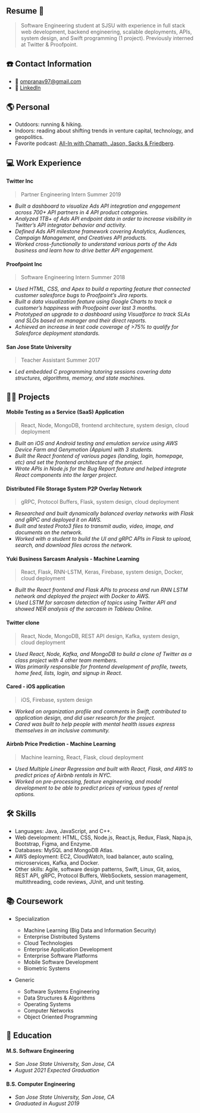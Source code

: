 ## Resume 👋
> Software Engineering student at SJSU with experience in full stack web development, backend engineering, scalable deployments, APIs, system design, and Swift programming (1 project).
> Previously interned at Twitter & Proofpoint.

## ☎️ Contact Information
- 📧 ompranav97@gmail.com
- 🔗 [LinkedIn](https://www.linkedin.com/in/pranavrpatil/)

## 🌎 Personal
- Outdoors: running & hiking.
- Indoors: reading about shifting trends in venture capital, technology, and geopolitics.
- Favorite podcast: [All-In with Chamath, Jason, Sacks & Friedberg](https://podcasts.apple.com/us/podcast/all-in-with-chamath-palihapitiya-jason-calacanis/id1502871393).

## 💻 Work Experience
#### **Twitter Inc** 
> Partner Engineering Intern Summer 2019
- *Built a dashboard to visualize Ads API integration and engagement across 700+ API partners in 4 API product categories.*
- *Analyzed 1TB+ of Ads API endpoint data in order to increase visibility in Twitter’s API integrator behavior and activity.*
- *Defined Ads API milestone framework covering Analytics, Audiences, Campaign Management, and Creatives API products.*
- *Worked cross-functionally to understand various parts of the Ads business and learn how to drive better API engagement.*

#### **Proofpoint Inc**
> Software Engineering Intern Summer 2018
- *Used HTML, CSS, and Apex to build a reporting feature that connected customer salesforce bugs to Proofpoint’s Jira reports.*
- *Built a data visualization feature using Google Charts to track a customer’s happiness with Proofpoint over last 3 months.*
- *Prototyped an upgrade to a dashboard using Visualforce to track SLAs and SLOs based on manager and their direct reports.*
- *Achieved an increase in test code coverage of >75% to qualify for Salesforce deployment standards.*

#### **San Jose State University**
> Teacher Assistant Summer 2017
- *Led embedded C programming tutoring sessions covering data structures, algorithms, memory, and state machines.*

## 👨‍💻 Projects
#### **Mobile Testing as a Service (SaaS) Application** 
> React, Node, MongoDB, frontend architecture, system design, cloud deployment
- *Built an iOS and Android testing and emulation service using AWS Device Farm and Genymotion (Appium) with 3 students.*
- *Built the React frontend of various pages (landing, login, homepage, etc) and set the frontend architecture of the project.*
- *Wrote APIs in Node.js for the Bug Report feature and helped integrate React components into the larger project.*

#### **Distributed File Storage System P2P Overlay Network** 
> gRPC, Protocol Buffers, Flask, system design, cloud deployment
- *Researched and built dynamically balanced overlay networks with Flask and gRPC and deployed it on AWS.*
- *Built and tested Proto3 files to transmit audio, video, image, and documents on the network.*
- *Worked with a student to build the UI and gRPC APIs in Flask to upload, search, and download files across the network.*

#### **Yuki Business Sarcasm Analysis - Machine Learning** 
> React, Flask, RNN-LSTM, Keras, Firebase, system design, Docker, cloud deployment
- *Built the React frontend and Flask APIs to process and run RNN LSTM network and deployed the project with Docker to AWS.*
- *Used LSTM for sarcasm detection of topics using Twitter API and showed NER analysis of the sarcasm in Tableau Online.*

#### **Twitter clone** 
> React, Node, MongoDB, REST API design, Kafka, system design, cloud deployment
- *Used React, Node, Kafka, and MongoDB to build a clone of Twitter as a class project with 4 other team members.*
- *Was primarily responsible for frontend development of profile, tweets, home feed, lists, login, and signup in React.*

#### **Cared - iOS application** 
> iOS, Firebase, system design
- *Worked on organization profile and comments in Swift, contributed to application design, and did user research for the project.*
- *Cared was built to help people with mental health issues express themselves in an inclusive community.*

#### **Airbnb Price Prediction - Machine Learning** 
> Machine learning, React, Flask, cloud deployment
- *Used Multiple Linear Regression and built with React, Flask, and AWS to predict prices of Airbnb rentals in NYC.*
- *Worked on pre-processing, feature engineering, and model development to be able to predict prices of various types of rental options.*

## 🛠 Skills 
- Languages: Java, JavaScript, and C++.
- Web development: HTML, CSS, Node.js, React.js, Redux, Flask, Napa.js, Bootstrap, Figma, and Enzyme.
- Databases: MySQL and MongoDB Atlas.
- AWS deployment: EC2, CloudWatch, load balancer, auto scaling, microservices, Kafka, and Docker.
- Other skills: Agile, software design patterns, Swift, Linux, Git, axios, REST API, gRPC, Protocol Buffers, WebSockets, session management, multithreading, code reviews, JUnit, and unit testing.

## 📚 Coursework
- Specialization
  - Machine Learning (Big Data and Information Security)
  - Enterprise Distributed Systems
  - Cloud Technologies
  - Enterprise Application Development
  - Enterprise Software Platforms
  - Mobile Software Development
  - Biometric Systems

- Generic
  - Software Systems Engineering
  - Data Structures & Algorithms
  - Operating Systems
  - Computer Networks
  - Object Oriented Programming

## 🏫 Education
#### **M.S. Software Engineering**
- *San Jose State University, San Jose, CA*
- *August 2021 Expected Graduation*

#### **B.S. Computer Engineering**
- *San Jose State University, San Jose, CA*
- *Graduated in August 2019*


<!--
**pranavpatilsce/pranavpatilsce** is a ✨ _special_ ✨ repository because its `README.md` (this file) appears on your GitHub profile.

Here are some ideas to get you started:

- 🔭 I’m currently working on ...
- 🌱 I’m currently learning ...
- 👯 I’m looking to collaborate on ...
- 🤔 I’m looking for help with ...
- 💬 Ask me about ...
- 📫 How to reach me: ...
- 😄 Pronouns: ...
- ⚡ Fun fact: ...
-->
